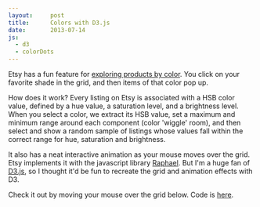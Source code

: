 ```yaml
---
layout:     post
title:      Colors with D3.js
date:       2013-07-14
js:
  - d3
  - colorDots
---
```


Etsy has a fun feature for [exploring products by color][colors]. You click on
your favorite shade in the grid, and then items of that color pop up.

How does it work? Every listing on Etsy is associated with a HSB color value,
defined by a hue value, a saturation level, and a brightness level. When you
select a color, we extract its HSB value, set a maximum and minimum range around
each component (color 'wiggle' room), and then select and show a random sample
of listings whose values fall within the correct range for hue, saturation and
brightness.

It also has a neat interactive animation as your mouse moves over the grid. Etsy
implements it with the javascript library [Raphael][raphael]. But I'm a huge fan
of [D3.js][d3], so I thought it'd be fun to recreate the grid and animation
effects with D3.

Check it out by moving your mouse over the grid below. Code is
<a href="https://gist.github.com/brendansudol/5995005" target="_blank">here</a>.

<div id="viz-color-dots">
</div>

[colors]: https://www.etsy.com/color.php
[raphael]: http://raphaeljs.com/
[d3]: http://d3js.org/
[gist]: https://gist.github.com/brendansudol/5995005
